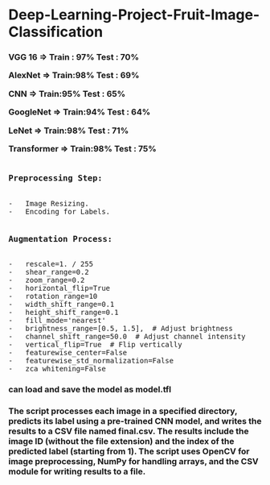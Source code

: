 # Deep-Learning-Project-Fruit-Image-Classification
	

<h3>
  
VGG 16 =>
Train : 97%
Test : 70%

AlexNet	=>
Train:98%
Test : 69%

CNN =>
Train:95%
Test : 65%

GoogleNet =>
Train:94%
Test : 64%

LeNet =>
Train:98%
Test : 71%

Transformer =>
Train:98%
Test : 75%
</h3>



<pre>
<h3>Preprocessing Step:</h3>
-	Image Resizing.
-	Encoding for Labels.
</pre>
<pre>
<h3>Augmentation Process:</h3>
-	rescale=1. / 255
-	shear_range=0.2
-	zoom_range=0.2
-	horizontal_flip=True
-	rotation_range=10
-	width_shift_range=0.1
-	height_shift_range=0.1
-	fill_mode='nearest'
-	brightness_range=[0.5, 1.5],  # Adjust brightness
-	channel_shift_range=50.0  # Adjust channel intensity
-	vertical_flip=True  # Flip vertically
-	featurewise_center=False
-	featurewise_std_normalization=False
-	zca_whitening=False
</pre>
<h3>can load and save the model as model.tfl</h3>


<h3>The script processes each image in a specified directory, predicts its label using a pre-trained CNN model, and writes the results to a CSV file named final.csv. The results include the image ID (without the file extension) and the index of the predicted label (starting from 1). The script uses OpenCV for image preprocessing, NumPy for handling arrays, and the CSV module for writing results to a file.
</h3>

